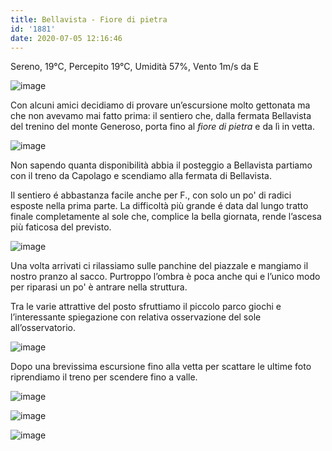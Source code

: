 ```yaml
---
title: Bellavista - Fiore di pietra
id: '1881'
date: 2020-07-05 12:16:46
---
```


Sereno, 19°C, Percepito 19°C, Umidità 57%, Vento 1m/s da E

![image](/images/2021/08/IMG_8382.jpg)

Con alcuni amici decidiamo di provare un’escursione molto gettonata ma che non avevamo mai fatto prima: il sentiero che, dalla fermata Bellavista del trenino del monte Generoso, porta fino al _fiore di pietra_ e da lì in vetta.

![image](/images/2021/08/IMG_8384.jpg)

Non sapendo quanta disponibilità abbia il posteggio a Bellavista partiamo con il treno da Capolago e scendiamo alla fermata di Bellavista.

Il sentiero é abbastanza facile anche per F., con solo un po' di radici esposte nella prima parte. La difficoltà più grande é data dal lungo tratto finale completamente al sole che, complice la bella giornata, rende l’ascesa più faticosa del previsto.

![image](/images/2021/08/IMG_2267.jpg)

Una volta arrivati ci rilassiamo sulle panchine del piazzale e mangiamo il nostro pranzo al sacco. Purtroppo l’ombra è poca anche qui e l’unico modo per riparasi un po' è antrare nella struttura.

Tra le varie attrattive del posto sfruttiamo il piccolo parco giochi e l’interessante spiegazione con relativa osservazione del sole all’osservatorio.

![image](/images/2021/08/IMG_8379.jpg)

Dopo una brevissima escursione fino alla vetta per scattare le ultime foto riprendiamo il treno per scendere fino a valle.

![image](/images/2021/08/IMG_2270.jpg)

![image](/images/2021/08/IMG_2269.jpg)


![image](/images/2021/08/20200705-activity-map.png)